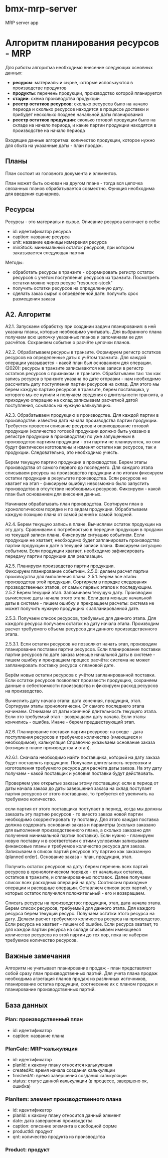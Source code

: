 # bmx-mrp-server
MRP server app

# Алгоритм планирования ресурсов - MRP

Для работы алгоритма необходимо внесение следующих основных данных:

* **ресурсы**: материалы и сырье, которые используются в производстве продуктов
* **продукты**: перечень продукции, производство которой планируется
* **стадии**: схема производства продукции
* **реестр остатков ресурсов**: сколько ресурсов было на начало периода и сколько ресурсов находится в процессе 
доставки и прибудет несколько позднее начальной даты планирования
* **реестр остатков продукции**: сколько готовой продукции было на складе на начало периода, и какие партии 
продукции находятся в производстве на начало периода

Входящие данные алгоритма: количество продукции, которое нужно для сбыта на указанные даты - план продаж.

## Планы

План состоит из головного документа и элементов. 

План может быть основан на другом плане - тогда вся цепочка связанных планов обрабатывается совместно. Функция 
необходима для введения сценариев. 

## Ресурсы
 
Ресурсы - это материалы и сырье. Описание ресурса включает в себя:

* id: идентификатор ресурса
* caption: название ресурса
* unit: название единицы измерения ресурса
* minStock: минимальный остаток ресурсов, при котором заказывается следующая партия

Методы:
* обработать ресурсы в транзите - сформировать регистр остаток ресурсов с учетом поступления 
ресурсов из транзита. Посмотреть остатки можно через ресурс "resource-stock"
* получить остатки ресурсов на определенную дату.
* сделать заказ сырья к определенной дате: получить срок размещения заказа


## А2. Алгоритм

А2.1. Запускаем обработку при создании задачи планирования: в ней указаны планы, которые необходимо учитывать. 
Для выбранного плана получаем всю цепочку указанных планов и запоминаем ее для расчётов. Сохраняем событие о 
расчёте цепочки планов. 

А2.2. Обрабатываем ресурсы в транзите. 
Формируем регистр остатков ресурсов на определенные даты с учётом транзита. 
Для каждой операции указывается - какой план был основанием для операции. 
(2020): ресурсы в транзите записываются как записи в регистр остатков ресурсов с признаком: 
в транзите. Обрабатываем так: так как запись ресурса в транзите указана по дате отправки - нам необходимо 
рассчитать дату поступления партии ресурсов на склад. Для этого мы берем каждую партию ресурсов 
в транзите, берем поставщика, у которого мы ее купили и получаем сведения о длительности транзита,
а приходную операцию на склад записываем расчетной датой поступления, ссылаясь на нужную калькуляцию. 

А2.3. Обрабатываем продукцию в производстве. Для каждой партии в производстве: известна дата начала производства партии 
продукции. Требуется провести списание ресурсов и оприходование готовой продукции (количество готовой продукции должно 
быть указано в регистре продукции в производстве) по уже запущенным в производство 
партиям продукции - эти партии не планируются, но они будут фактически изготовлены и изменят остатки как ресурсов, 
так и продукции. Следовательно, это необходимо учесть. 

Берем текущую партию продукции в производстве. Берем этапы производства от самого первого до последнего. 
Для каждого этапа списываем ресурсы на производство продукции и по итогам фиксируем остатки продукции в результате 
производства. Если ресурсов не хватает на этап - фиксируем ошибку: невозможно было запустить производство в отсутствие 
необходимых ресурсов. Фиксируем - какой план был основанием для внесения данных. 

Начинаем обрабатывать план производства. Сортируем план в хронологическом порядке и по видам продукции. Обрабатываем 
каждую позицию плана от самой ранней к самой поздней. 

А2.4. Берем текущую запись в плане. Вычисляем остаток продукции на эту дату. 
Сравниваем с потребностью в передаче продукции в продажи из текущей записи плана. Фиксируем ситуацию событием. 
Если продукции не хватает, необходимо будет запланировать производство партии 
продукции к дате в текущей записи плана. Фиксируем ситуацию событием.
Если продукции хватает, необходимо зафиксировать передачу партии продукции для реализации. 

А2.5. Планируем производство партии продукции.   
Фиксируем планирование событием. 
2.5.0: делаем расчет партии производства для выполнения плана.
2.5.1. Берем все этапы производства этой продукции. Сортируем в порядке следования прозводственных этапов, от 
самых первых этапов к последующим. 
2.5.2 Берем текущий этап. Запоминаем текущую дату. 
Производим вычисление даты начала этого этапа. Если дата меньше начальной даты в системе - 
пишем ошибку и прекращаем расчеты: система не может получить нужную продукцию к запланированной дате. 

2.5.3. Получаем список ресурсов, требуемых для данного этапа. 
Для каждого ресурса получаем остаток на дату начала этапа. Производим расчет требуемого объема ресурсов 
для данного производственного этапа. 

2.5.3.1. Если остатки ресурсов не позволяют начать этап, производим планирование 
поставки партии ресурсов. Если планирование поставки партии ресурсов по дате заказа меньше начальной даты в системе -
пишем ошибку и прекращаем процесс расчёта: система не может запланировать поставку ресурса к плановой дате.

Берём новые остатки ресурсов с учётом запланированной поставки. Если остатки ресурсов позволяют произвести продукцию, 
сохраняем данные о себестоимости производства и фиксируем расход ресурсов на производство. 

Вычислить дату начала этапа: дата конечная, продукция, этап. Сортируем этапы хронологически. От самого 
последнего этапа начинаем. Отнимаем от даты конечной длительность текущего этапа. Если это требуемый этап -
возвращаем дату начала. Если этапы кончились - ошибка. Иначе - берем предшествующий этап.

А2.6. Планирование поставки партии ресурсов: 
на входе - дата поступления ресурсов и требуемое количество (имеющиеся и необходимое), калькуляция
Справочно указываем основание заказа (позиция в плане производства и этап).

А2.6.1. Сначала необходимо найти поставщика, который на дату заказа будет поставлять продукцию.
Получаем длительность перевозки и изготовления требуемого ресурса для расчёта даты заказа. 
На эту дату получаем - какой поставщик и условия поставки будут действовать. 

Проверяем уже открытые заказы этому поставщику: если в период от даты начала заказа до даты завершения заказа
на склад поступает партия ресурсов от этого поставщика, то требуется её увеличить на требуемое количество.

если партия от этого поставщика поступает в 
период, когда мы должны заказать эту партию ресурсов - то вместо заказа новой партии необходимо скорректировать ту 
поставку. Для этого каждая поставка должна содержать основания заказа и параметры (сколько заказано для выполнения 
производственного плана, а сколько заказано для получения минимальной партии поставки). Если нужно - планируем новую 
поставку и в соответствии с этими условиями записываем 
финансовые планы и требуемое количество ресурса для заказа. Записываем в список партий ресурсов эту партию
как заказанную (planned order). Основание заказа - план, продукция, этап. 

Получить остаток ресурсов на дату: берем перечень всех партий ресурсов в хронологическом 
порядке - от начальных остатков, остатков в транзите, и спланированных поставок. Далее получаем 
список всех расходных операций на дату. Соотносим приходные операции и расходные операции. Оставляем 
список всех партий, у которых остаток получился положительный - его и возвращаем.                                                                                                                                                                                                                                                                                                                                                                                                                                                                                                                                                                           

Списать ресурсы на производство: продукция, этап, дата начала этапа. Берем список ресурсов, требуемый
для данного этапа. Для каждого ресурса берем текущий ресурс. Получаем остатки этого ресурса на дату. 
Делаем расчет требуемого количества ресурса на производство. Если ресурса не хватает - пишем об ошибке.
Если ресурса хватает, то для каждой партии ресурса на складе списываем имеющееся количество ресурсов 
из этой партии до тех пор, пока не наберем требуемое количество ресурсов.
   
## Важные замечания

Алгоритм не учитывает планирование продаж - план представляет собой сразу план производственных партий. 
Для учета плана продаж необходима агрегация планов продаж из различных источников, планирование остатка 
продукции, соотнесение их с планом продаж и планирование производственных партий.
   
## База данных

### Plan: производственный план

* id: идентификатор
* caption: название плана

### PlanCalc: MRP-калькуляция

* id: идентификатор
* planId: к какому плану относится калькуляция
* createdAt: время начала создания калькуляции
* finishedAt: время завершения создания калькуляции
* status: статус данной калькуляции (в процессе, завершено ок, ошибка)

### PlanItem: элемент производственного плана

* id: идентификатор
* planId: к какому плану относится данный элемент
* date: дата завершения производства
* caption: описание элемента в свободной форме
* productId: продукт
* qnt: количество продукта из производства 

### Product: продукт
